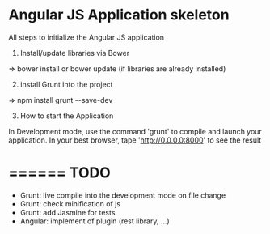 Angular JS Application skeleton
======

All steps to initialize the Angular JS application

1. Install/update libraries via Bower

=> bower install or bower update (if libraries are already installed)

2. install Grunt into the project

=> npm install grunt --save-dev

3. How to start the Application

In Development mode, use the command 'grunt' to compile and launch your application.
In your best browser, tape 'http://0.0.0.0:8000' to see the result


======
TODO
======
- Grunt: live compile into the development mode on file change
- Grunt: check minification of js
- Grunt: add Jasmine for tests
- Angular: implement of plugin (rest library, ...)